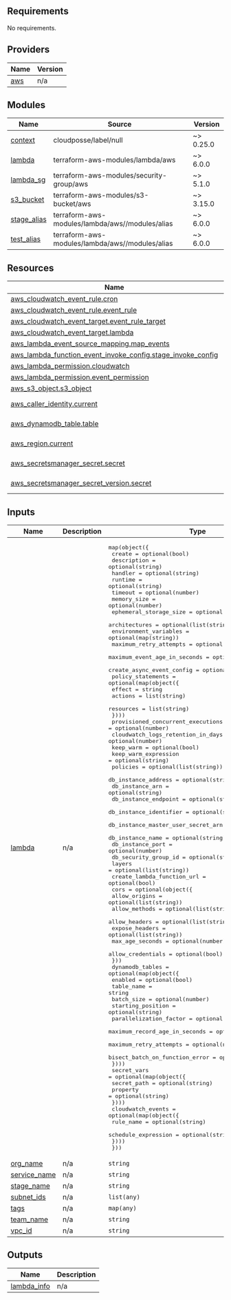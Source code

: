 <!-- BEGIN_TF_DOCS -->
## Requirements

No requirements.

## Providers

| Name | Version |
|------|---------|
| <a name="provider_aws"></a> [aws](#provider\_aws) | n/a |

## Modules

| Name | Source | Version |
|------|--------|---------|
| <a name="module_context"></a> [context](#module\_context) | cloudposse/label/null | ~> 0.25.0 |
| <a name="module_lambda"></a> [lambda](#module\_lambda) | terraform-aws-modules/lambda/aws | ~> 6.0.0 |
| <a name="module_lambda_sg"></a> [lambda\_sg](#module\_lambda\_sg) | terraform-aws-modules/security-group/aws | ~> 5.1.0 |
| <a name="module_s3_bucket"></a> [s3\_bucket](#module\_s3\_bucket) | terraform-aws-modules/s3-bucket/aws | ~> 3.15.0 |
| <a name="module_stage_alias"></a> [stage\_alias](#module\_stage\_alias) | terraform-aws-modules/lambda/aws//modules/alias | ~> 6.0.0 |
| <a name="module_test_alias"></a> [test\_alias](#module\_test\_alias) | terraform-aws-modules/lambda/aws//modules/alias | ~> 6.0.0 |

## Resources

| Name | Type |
|------|------|
| [aws_cloudwatch_event_rule.cron](https://registry.terraform.io/providers/hashicorp/aws/latest/docs/resources/cloudwatch_event_rule) | resource |
| [aws_cloudwatch_event_rule.event_rule](https://registry.terraform.io/providers/hashicorp/aws/latest/docs/resources/cloudwatch_event_rule) | resource |
| [aws_cloudwatch_event_target.event_rule_target](https://registry.terraform.io/providers/hashicorp/aws/latest/docs/resources/cloudwatch_event_target) | resource |
| [aws_cloudwatch_event_target.lambda](https://registry.terraform.io/providers/hashicorp/aws/latest/docs/resources/cloudwatch_event_target) | resource |
| [aws_lambda_event_source_mapping.map_events](https://registry.terraform.io/providers/hashicorp/aws/latest/docs/resources/lambda_event_source_mapping) | resource |
| [aws_lambda_function_event_invoke_config.stage_invoke_config](https://registry.terraform.io/providers/hashicorp/aws/latest/docs/resources/lambda_function_event_invoke_config) | resource |
| [aws_lambda_permission.cloudwatch](https://registry.terraform.io/providers/hashicorp/aws/latest/docs/resources/lambda_permission) | resource |
| [aws_lambda_permission.event_permission](https://registry.terraform.io/providers/hashicorp/aws/latest/docs/resources/lambda_permission) | resource |
| [aws_s3_object.s3_object](https://registry.terraform.io/providers/hashicorp/aws/latest/docs/resources/s3_object) | resource |
| [aws_caller_identity.current](https://registry.terraform.io/providers/hashicorp/aws/latest/docs/data-sources/caller_identity) | data source |
| [aws_dynamodb_table.table](https://registry.terraform.io/providers/hashicorp/aws/latest/docs/data-sources/dynamodb_table) | data source |
| [aws_region.current](https://registry.terraform.io/providers/hashicorp/aws/latest/docs/data-sources/region) | data source |
| [aws_secretsmanager_secret.secret](https://registry.terraform.io/providers/hashicorp/aws/latest/docs/data-sources/secretsmanager_secret) | data source |
| [aws_secretsmanager_secret_version.secret](https://registry.terraform.io/providers/hashicorp/aws/latest/docs/data-sources/secretsmanager_secret_version) | data source |

## Inputs

| Name | Description | Type | Default | Required |
|------|-------------|------|---------|:--------:|
| <a name="input_lambda"></a> [lambda](#input\_lambda) | n/a | <pre>map(object({<br>    create                       = optional(bool)<br>    description                  = optional(string)<br>    handler                      = optional(string)<br>    runtime                      = optional(string)<br>    timeout                      = optional(number)<br>    memory_size                  = optional(number)<br>    ephemeral_storage_size       = optional(number)<br>    architectures                = optional(list(string))<br>    environment_variables        = optional(map(string))<br>    maximum_retry_attempts       = optional(number)<br>    maximum_event_age_in_seconds = optional(number)<br>    create_async_event_config    = optional(bool)<br>    policy_statements = optional(map(object({<br>      effect    = string<br>      actions   = list(string)<br>      resources = list(string)<br>    })))<br>    provisioned_concurrent_executions  = optional(number)<br>    cloudwatch_logs_retention_in_days  = optional(number)<br>    keep_warm                          = optional(bool)<br>    keep_warm_expression               = optional(string)<br>    policies                           = optional(list(string))<br>    db_instance_address                = optional(string)<br>    db_instance_arn                    = optional(string)<br>    db_instance_endpoint               = optional(string)<br>    db_instance_identifier             = optional(string)<br>    db_instance_master_user_secret_arn = optional(string)<br>    db_instance_name                   = optional(string)<br>    db_instance_port                   = optional(number)<br>    db_security_group_id               = optional(string)<br>    layers                             = optional(list(string))<br>    create_lambda_function_url         = optional(bool)<br>    cors                               = optional(object({<br>      allow_origins     = optional(list(string))<br>      allow_methods     = optional(list(string))<br>      allow_headers     = optional(list(string))<br>      expose_headers    = optional(list(string))<br>      max_age_seconds   = optional(number)<br>      allow_credentials = optional(bool)<br>    }))<br>    dynamodb_tables = optional(map(object({<br>      enabled                        = optional(bool)<br>      table_name                     = string<br>      batch_size                     = optional(number)<br>      starting_position              = optional(string)<br>      parallelization_factor         = optional(number)<br>      maximum_record_age_in_seconds  = optional(number)<br>      maximum_retry_attempts         = optional(number)<br>      bisect_batch_on_function_error = optional(bool)<br>    })))<br>    secret_vars = optional(map(object({<br>      secret_path = optional(string)<br>      property    = optional(string)<br>    })))<br>    cloudwatch_events = optional(map(object({<br>      rule_name           = optional(string)<br>      schedule_expression = optional(string)<br>    })))<br>  }))</pre> | `{}` | no |
| <a name="input_org_name"></a> [org\_name](#input\_org\_name) | n/a | `string` | n/a | yes |
| <a name="input_service_name"></a> [service\_name](#input\_service\_name) | n/a | `string` | n/a | yes |
| <a name="input_stage_name"></a> [stage\_name](#input\_stage\_name) | n/a | `string` | n/a | yes |
| <a name="input_subnet_ids"></a> [subnet\_ids](#input\_subnet\_ids) | n/a | `list(any)` | `[]` | no |
| <a name="input_tags"></a> [tags](#input\_tags) | n/a | `map(any)` | `{}` | no |
| <a name="input_team_name"></a> [team\_name](#input\_team\_name) | n/a | `string` | n/a | yes |
| <a name="input_vpc_id"></a> [vpc\_id](#input\_vpc\_id) | n/a | `string` | `""` | no |

## Outputs

| Name | Description |
|------|-------------|
| <a name="output_lambda_info"></a> [lambda\_info](#output\_lambda\_info) | n/a |
<!-- END_TF_DOCS -->